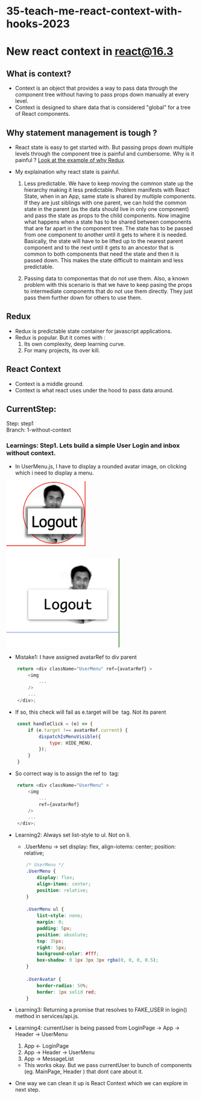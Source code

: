 # 35-teach-me-react-context-with-hooks-2023

# New react context in react@16.3

## What is context?

- Context is an object that provides a way to pass data through the component tree without having to pass props down manually at every level.
- Context is designed to share data that is considered "global" for a tree of React components.

## Why statement management is tough ?

- React state is easy to get started with. But passing props down multiple levels through the component tree is painful and cumbersome. Why is it painful ? [Look at the example of why Redux](https://blog.logrocket.com/why-use-redux-reasons-with-clear-examples-d21bffd5835/).

- My explaination why react state is painful.

  1. Less predictable. We have to keep moving the common state up the hierarchy making it less predictable.
     Problem manifests with React State, when in an App, same state is shared by multiple components. If they are just siblings with one parent, we can hold the common state in the parent (as the data should live in only one component) and pass the state as props to the child components. Now imagine what happens when a state has to be shared between components that are far apart in the component tree. The state has to be passed from one component to another until it gets to where it is needed. Basically, the state will have to be lifted up to the nearest parent component and to the next until it gets to an ancestor that is common to both components that need the state and then it is passed down. This makes the state difficult to maintain and less predictable.

  2. Passing data to componentas that do not use them. Also, a known problem with this scenario is that we have to keep pasing the props to intermediate components that do not use them directly. They just pass them further down for others to use them.

## Redux

- Redux is predictable state container for javascript applications.
- Redux is popular. But it comes with :
  1. Its own complexity, deep learning curve.
  2. For many projects, its over kill.

## React Context

- Context is a middle ground.
- Context is what react uses under the hood to pass data around.

## CurrentStep:

Step: step1
<br />
Branch: 1-without-context

### Learnings: Step1. Lets build a simple User Login and inbox without context.

- In UserMenu.js, I have to display a rounded avatar image, on clicking which i need to display a menu.

<img src="img/2_avatar.png" />
<img src="img/1_avatar.png" />

- Mistake1: I have assigned avatarRef to div parent
```js
    return <div className="UserMenu" ref={avatarRef} >
        <img
            ...
        />
        ...
    </div>;
```
- If so, this check will fail as e.target will be <img> tag. Not its parent <div>
```js
    const handleClick = (e) => {
        if (e.target !== avatarRef.current) {
            dispatchIsMenuVisible({
                type: HIDE_MENU,
            });
        }
    }
```
- So correct way is to assign the ref to <img> tag:
```js
    return <div className="UserMenu" >
        <img
            ...
            ref={avatarRef}
        />
        ...
    </div>;
```

- Learning2: Always set list-style to ul. Not on li.
    - .UserMenu -> set display: flex, align-iotems: center; position: relative;
    ```css
        /* UserMenu */
        .UserMenu {
            display: flex;
            align-items: center;
            position: relative;
        }

        .UserMenu ul {
            list-style: none;
            margin: 0;
            padding: 5px;
            position: absolute;
            top: 35px;
            right: 5px;
            background-color: #fff;
            box-shadow: 0 1px 3px 3px rgba(0, 0, 0, 0.5);
        }

        .UserAvatar {
            border-radius: 50%;
            border: 1px solid red;
        }

    ```

- Learning3: Returning a promise that resolves to FAKE_USER in login() method in services/api.js.

- Learning4: currentUser is being passed from LoginPage -> App -> Header -> UserMenu
    1. App <- LoginPage
    2. App -> Header -> UserMenu
    3. App -> MessageList
    - This works okay. But we pass currentUser to bunch of components (eg. MainPage, Header ) that dont care about it.
- One way we can clean it up is React Context which we can explore in next step.
